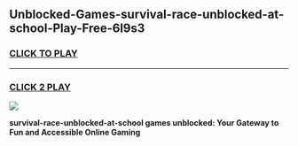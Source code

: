 
## Unblocked-Games-survival-race-unblocked-at-school-Play-Free-6l9s3
<h3>
<a href="https://premium76.site?title=survival-race-unblocked-at-school&ref=20M">CLICK TO PLAY</a></h3>
<hr>

<h3>
<a href="https://premium76.site?title=survival-race-unblocked-at-school&ref=20M">CLICK 2 PLAY</a>
  
</h3>

<a href="https://premium76.site?title=survival-race-unblocked-at-school&ref=19M"><img src="https://clearcache.store/games.png"></a>


**survival-race-unblocked-at-school games unblocked: Your Gateway to Fun and Accessible Online Gaming**
